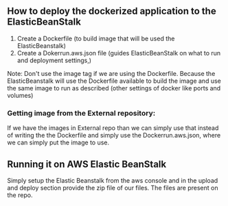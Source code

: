 ## How to deploy the dockerized application to the ElasticBeanStalk

1. Create a Dockerfile (to build image that will be used the ElasticBeanstalk)
2. Create a Dokerrun.aws.json file (guides ElasticBeanStalk on what to run and deployment settings,)

Note: 
Don't use the image tag if we are using the Dockerfile. Because the ElasticBeanstalk will use the Dockerfile available to build the image and use the same image to run as described (other settings of docker like ports and volumes)




### Getting image from the External repository:
If we have the images in External repo than we can simply use that instead of writing the the Dockerfile and simply use the Dockerrun.aws.json, where we can simply put the image to use.


## Running it on AWS Elastic BeanStalk
Simply setup the Elastic Beanstalk from the aws console and in the upload and deploy section provide the zip file of our files. The files are present on the repo. 
